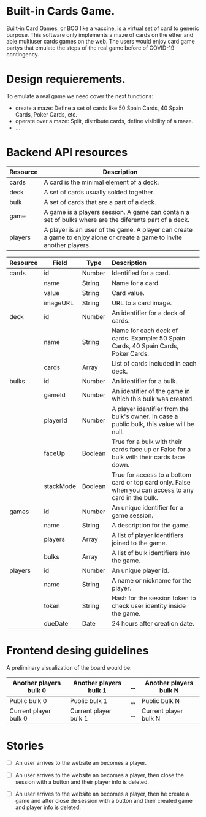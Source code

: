 # Built-in Cards Game.
Built-in Card Games, or BCG like a vaccine, is a virtual set of card to generic purpose. This software only implements a maze of cards on the ether and able multiuser cards games on the web. The users would enjoy card game partys that emulate the steps of the real game before of COVID-19 contingency.

# Design requierements.
To emulate a real game we need cover the next functions:
* create a maze: Define a set of cards like 50 Spain Cards, 40 Spain Cards, Poker Cards, etc.
* operate over a maze: Split, distribute cards, define visibility of a maze.
* ...

# Backend API resources

|Resource|Description
|--------|-----------
|cards   | A card is the minimal element of a deck.
|deck    | A set of cards usually solded together.
|bulk    | A set of cards that are a part of a deck.
|game    | A game is a players session. A game can contain a set of bulks where are the diferents part of a deck.
|players | A player is an user of the game. A player can create a game to enjoy alone or create a game to invite another players.

|Resource|Field|Type|Description
|--------|-----|----|:-----------
| cards | id | Number | Identified for a card.
|  | name | String | Name for a card.
|  | value | String | Card value.
|  | imageURL | String | URL to a card image.
| deck | id | Number | An identifier for a deck of cards.
| | name | String | Name for each deck of cards. Example: 50 Spain Cards, 40 Spain Cards, Poker Cards.
| | cards | Array | List of cards included in each deck.
| bulks | id | Number | An identifier for a bulk.
| | gameId | Number | An identifier of the game in which this bulk was created.
| | playerId | Number | A player identifier from the bulk's owner. In case a public bulk, this value will be null.
| | faceUp | Boolean | True for a bulk with their cards face up or False for a bulk with their cards face down.
| | stackMode | Boolean | True for access to a bottom card or top card only. False when you can access to any card in the bulk.
| games | id | Number | An unique identifier for a game session.
| | name | String | A description for the game.
| | players | Array | A list of player identifiers joined to the game.
| | bulks | Array | A list of bulk identifiers into the game.
| players | id | Number | An unique player id.
| | name | String | A name or nickname for the player.
| | token | String | Hash for the session token to check user identity inside the game.
| | dueDate | Date | 24 hours after creation date.

# Frontend desing guidelines

A preliminary visualization of the board would be:

| Another players bulk 0 | Another players bulk 1 | ... | Another players bulk N |
|------------------------|------------------------| ----|------------------------|
| Public bulk 0 | Public bulk 1 | ,,, | Public bulk N |
| Current player bulk 0 | Current player bulk 1 | ... | Current player bulk N |

# Stories

- [ ] An user arrives to the website an becomes a player.
- [ ] An user arrives to the website an becomes a player, then close the session with a button and their player info is deleted.
- [ ] An user arrives to the website an becomes a player, then he create a game and after close de session with a button and their created game and player info is deleted.

